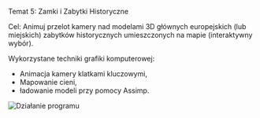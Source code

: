 Temat 5: Zamki i Zabytki Historyczne


Cel: Animuj przelot kamery nad modelami 3D głównych europejskich (lub miejskich) zabytków historycznych umieszczonych na mapie (interaktywny wybór).

Wykorzystane techniki grafiki komputerowej: 
- Animacja kamery klatkami kluczowymi, 
- Mapowanie cieni, 
- ładowanie modeli przy pomocy Assimp.

![Działanie programu]("\image.png)